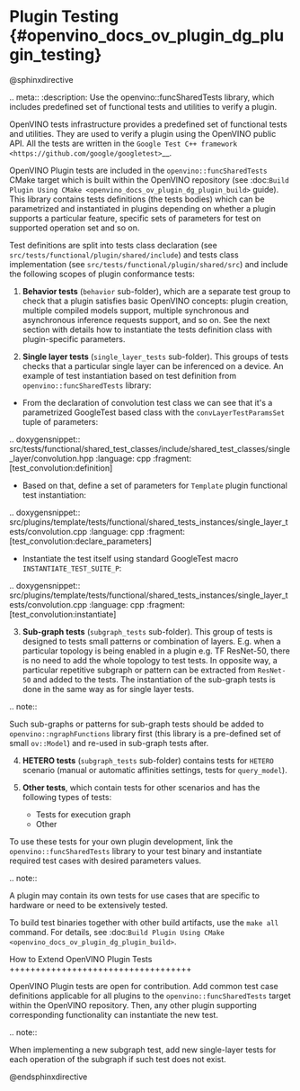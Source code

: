 # Plugin Testing {#openvino_docs_ov_plugin_dg_plugin_testing}

@sphinxdirective

.. meta::
   :description: Use the openvino::funcSharedTests library, which includes 
                 predefined set of functional tests and utilities to verify a plugin.


OpenVINO tests infrastructure provides a predefined set of functional tests and utilities. They are used to verify a plugin using the OpenVINO public API.
All the tests are written in the `Google Test C++ framework <https://github.com/google/googletest>`__.

OpenVINO Plugin tests are included in the ``openvino::funcSharedTests`` CMake target which is built within the OpenVINO repository
(see :doc:`Build Plugin Using CMake <openvino_docs_ov_plugin_dg_plugin_build>` guide). This library contains tests definitions (the tests bodies) which can be parametrized and instantiated in plugins depending on whether a plugin supports a particular feature, specific sets of parameters for test on supported operation set and so on.

Test definitions are split into tests class declaration (see ``src/tests/functional/plugin/shared/include``) and tests class implementation (see ``src/tests/functional/plugin/shared/src``) and include the following scopes of plugin conformance tests:

1. **Behavior tests** (``behavior`` sub-folder), which are a separate test group to check that a plugin satisfies basic OpenVINO concepts: plugin creation, multiple compiled models support, multiple synchronous and asynchronous inference requests support, and so on. See the next section with details how to instantiate the tests definition class with plugin-specific parameters.

2. **Single layer tests** (``single_layer_tests`` sub-folder). This groups of tests checks that a particular single layer can be inferenced on a device. An example of test instantiation based on test definition from ``openvino::funcSharedTests`` library:

* From the declaration of convolution test class we can see that it's a parametrized GoogleTest based class with the ``convLayerTestParamsSet`` tuple of parameters:
    
.. doxygensnippet:: src/tests/functional/shared_test_classes/include/shared_test_classes/single_layer/convolution.hpp
   :language: cpp
   :fragment: [test_convolution:definition]

* Based on that, define a set of parameters for ``Template`` plugin functional test instantiation:
   
.. doxygensnippet:: src/plugins/template/tests/functional/shared_tests_instances/single_layer_tests/convolution.cpp
   :language: cpp
   :fragment: [test_convolution:declare_parameters]

* Instantiate the test itself using standard GoogleTest macro ``INSTANTIATE_TEST_SUITE_P``:

.. doxygensnippet:: src/plugins/template/tests/functional/shared_tests_instances/single_layer_tests/convolution.cpp
   :language: cpp
   :fragment: [test_convolution:instantiate]

3. **Sub-graph tests** (``subgraph_tests`` sub-folder). This group of tests is designed to tests small patterns or combination of layers. E.g. when a particular topology is being enabled in a plugin e.g. TF ResNet-50, there is no need to add the whole topology to test tests. In opposite way, a particular repetitive subgraph or pattern can be extracted from ``ResNet-50`` and added to the tests. The instantiation of the sub-graph tests is done in the same way as for single layer tests.

.. note:: 

   Such sub-graphs or patterns for sub-graph tests should be added to ``openvino::ngraphFunctions`` library first (this library is a pre-defined set of small ``ov::Model``) and re-used in sub-graph tests after.

4. **HETERO tests** (``subgraph_tests`` sub-folder) contains tests for ``HETERO`` scenario (manual or automatic affinities settings, tests for ``query_model``).

5. **Other tests**, which contain tests for other scenarios and has the following types of tests:

   * Tests for execution graph
   * Other

To use these tests for your own plugin development, link the ``openvino::funcSharedTests`` library to your test binary and instantiate required test cases with desired parameters values.

.. note::
   
   A plugin may contain its own tests for use cases that are specific to hardware or need to be extensively tested.

To build test binaries together with other build artifacts, use the ``make all`` command. For details, see :doc:`Build Plugin Using CMake <openvino_docs_ov_plugin_dg_plugin_build>`.

How to Extend OpenVINO Plugin Tests
+++++++++++++++++++++++++++++++++++

OpenVINO Plugin tests are open for contribution.
Add common test case definitions applicable for all plugins to the ``openvino::funcSharedTests`` target within the OpenVINO repository. Then, any other plugin supporting corresponding functionality can instantiate the new test.

.. note::
  
   When implementing a new subgraph test, add new single-layer tests for each operation of the subgraph if such test does not exist.

@endsphinxdirective

